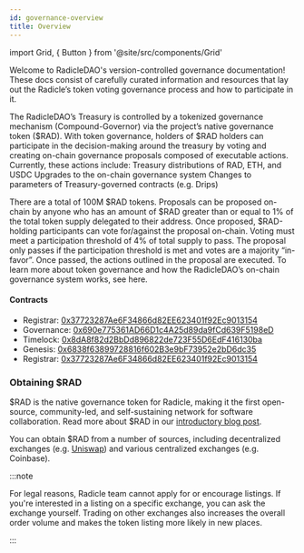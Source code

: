 ```yaml
---
id: governance-overview
title: Overview
---
```


import Grid, { Button } from '@site/src/components/Grid'

Welcome to RadicleDAO's version-controlled governance documentation! These docs consist of carefully curated information
and resources that lay out the Radicle’s token voting governance process and how to participate in it.

The RadicleDAO’s Treasury is controlled by a tokenized governance mechanism (Compound-Governor) via the project’s native governance token ($RAD). With token governance, holders of $RAD holders can participate in the decision-making around the treasury by voting and creating on-chain governance proposals composed of executable actions. Currently, these actions include:
Treasury distributions of RAD, ETH, and USDC
Upgrades to the on-chain governance system
Changes to parameters of Treasury-governed contracts (e.g. Drips)

There are a total of 100M $RAD tokens. Proposals can be proposed on-chain by anyone who has an amount of $RAD greater than or equal to 1% of the total token supply delegated to their address. Once proposed, $RAD-holding participants can vote for/against the proposal on-chain. Voting must meet a participation threshold of 4% of total supply to pass. The proposal only passes if the participation threshold is met and votes are a majority “in-favor”. Once passed, the actions outlined in the proposal are executed. To learn more about token governance and how the RadicleDAO’s on-chain governance system works, see here.

#### Contracts
* Registrar: [0x37723287Ae6F34866d82EE623401f92Ec9013154](https://etherscan.io/address/0x37723287Ae6F34866d82EE623401f92Ec9013154)
* Governance: [0x690e775361AD66D1c4A25d89da9fCd639F5198eD](https://etherscan.io/address/0x690e775361AD66D1c4A25d89da9fCd639F5198eD)
* Timelock: [0x8dA8f82d2BbDd896822de723F55D6EdF416130ba](https://etherscan.io/address/0x8dA8f82d2BbDd896822de723F55D6EdF416130ba)
* Genesis: [0x6838f63899728816f602B3e9bF73952e2bD6dc35](https://etherscan.io/address/0x6838f63899728816f602B3e9bF73952e2bD6dc35)
* Registrar: [0x37723287Ae6F34866d82EE623401f92Ec9013154](https://etherscan.io/address/0x37723287Ae6F34866d82EE623401f92Ec9013154 )


### Obtaining $RAD

$RAD is the native governance token for Radicle, making it the first open-source, community-led, and self-sustaining
network for software collaboration. Read more about $RAD in our [introductory blog
post](https://radicle.mirror.xyz/CgcHpSXUlPvwMVaUVVaJ7r8bIJI2BOKOytaI9-nO9oY).

You can obtain $RAD from a number of sources, including decentralized exchanges (e.g.
[Uniswap](https://info.uniswap.org/#/pools/0x7c8dbf6e88f52cb56dd30190558cb982f62fc660)) and various centralized
exchanges (e.g. Coinbase).

:::note

For legal reasons, Radicle team cannot apply for or encourage listings. If you're interested in a listing on a specific
exchange, you can ask the exchange yourself. Trading on other exchanges also increases the overall order volume and
makes the token listing more likely in new places.

:::
